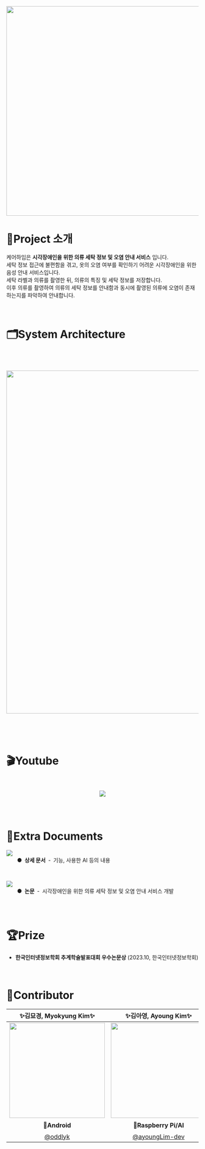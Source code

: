 <p align="center"><img src="https://github.com/Care-Heim/.github/assets/90233522/7a1608eb-9384-4370-9f9f-d085af10bde3" style="width: 550px"/></p>

# 👀Project 소개
케어하임은 **시각장애인을 위한 의류 세탁 정보 및 오염 안내 서비스** 입니다.  
세탁 정보 접근에 불편함을 겪고, 옷의 오염 여부를 확인하기 어려운 시각장애인을 위한 음성 안내 서비스입니다.  
세탁 라벨과 의류를 촬영한 뒤, 의류의 특징 및 세탁 정보를 저장합니다.  
이후 의류를 촬영하여 의류의 세탁 정보를 안내함과 동시에 촬영된 의류에 오염이 존재하는지를 파악하여 안내합니다.
<br><br><br>
# 🗂️System Architecture
<br><br>
<p align="center">
  <img src="https://github.com/Care-Heim/.github/assets/90233522/95a2b535-e632-41ed-b4f5-c68d153a0eb7" style="width: 900px"/>
</p><br><br><br>

# 🎬Youtube
<br>
<p align="center">
  <a href="https://youtu.be/NOAGtakMDkI target="_blank">
    <img src="https://img.shields.io/badge/YouTube-video-red?&style=for-the-badge&logo=youtube" />
  </a>
</p>
<br><br>

# 📁Extra Documents
<p><a href="https://github.com/Care-Heim/.github/blob/main/document/main.md target="_blank"><img src="https://img.shields.io/badge/📁_Document_link-7764A4?style=for-the-badge"/></a><br>
  <span>&emsp;&emsp;●&ensp;<strong>상세 문서</strong>&ensp;-&ensp;기능, 사용한 AI 등의 내용</span></p>
<br>
<p><a href="https://github.com/Care-Heim/.github/files/13650311/default.pdf target="_blank"><img src="https://img.shields.io/badge/📑_Paper_pdf-7764A4?style=for-the-badge" /></a><br>
  <span>&emsp;&emsp;●&ensp;<strong>논문</strong></span>&ensp;-&ensp;시각장애인을 위한 의류 세탁 정보 및 오염 안내 서비스 개발</p>
<br><br>

# 🏆Prize
- **한국인터넷정보학회 추계학술발표대회 우수논문상** (2023.10, 한국인터넷정보학회)  
<br><br>

# 👥Contributor
|✨김묘경, Myokyung Kim✨|✨김아영, Ayoung Kim✨|✨한서영, Seoyoung Han✨|
|:---:|:---:|:---:|
|<img src="https://github.com/Care-Heim/.github/assets/90233522/5b6b014b-e453-41eb-bf84-e5420c85555f" style="width:250px;"/>|<img src="https://github.com/Care-Heim/.github/assets/90233522/ef2cb4ce-196d-42e8-b602-6780976958a8" style="width:250px;"/>|<img src="https://github.com/Care-Heim/.github/assets/90233522/9b5188cc-5d4a-4666-93e7-a3dea84ebd06" style="width:250px;"/>|
|👾**Android**|🍓**Raspberry Pi/AI**|🖥️**Server/AI**|
|[@oddlyk](https://github.com/oddlyk)|[@ayoungLim-dev](https://github.com/ayoungLim-dev)|[@zzo3ozz](https://github.com/zzo3ozz)|
